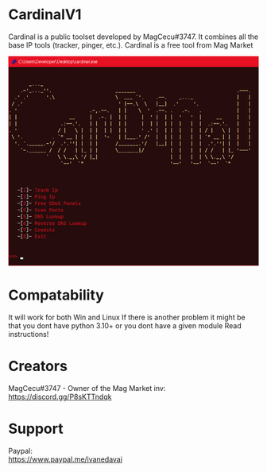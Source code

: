 # CardinalV1
Cardinal is a public toolset developed by MagCecu#3747. It combines all the base IP tools (tracker, pinger, etc.). Cardinal is a free tool from Mag Market
<p align="center">
  <img src="cardinal.png">
</p>

# Compatability
It will work for both Win and Linux
If there is another problem it might be that you dont have python 3.10+ or you dont have a given module
Read instructions!

# Creators
MagCecu#3747 - Owner of the Mag Market 
inv: https://discord.gg/P8sKTTndqk

# Support
Paypal:                                                                                                                           
https://www.paypal.me/ivanedavai
